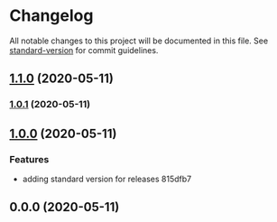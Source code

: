 # Changelog

All notable changes to this project will be documented in this file. See [standard-version](https://github.com/conventional-changelog/standard-version) for commit guidelines.

## [1.1.0](///compare/v1.0.1...v1.1.0) (2020-05-11)

### [1.0.1](///compare/v1.0.0...v1.0.1) (2020-05-11)

## [1.0.0](///compare/v0.0.0...v1.0.0) (2020-05-11)


### Features

* adding standard version for releases 815dfb7

## 0.0.0 (2020-05-11)
